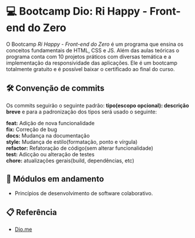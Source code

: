 
# 💻​ Bootcamp Dio: Ri Happy - Front-end do Zero

O Bootcamp *Ri Happy - Front-end do Zero* é um programa que ensina os conceitos fundamentais de HTML, CSS e JS. Além das aulas teóricas o programa conta com 10 projetos práticos com diversas temática e a implementação da responsividade das aplicações.
Ele é um bootcamp totalmente gratuito e é possível baixar o certificado ao final do curso.
  
  
## 🛠️​ Convenção de commits

Os commits seguirão o seguinte padrão: **tipo(escopo opcional): descrição breve** e para a padronização dos tipos será usado o seguinte:  

**feat:** Adição de nova funcionalidade  
**fix:** Correção de bug  
**docs:** Mudança na documentação  
**style:** Mudança de estilo(formatação, ponto e vírgula)  
**refactor:** Refatoração de código(sem alterar funcionalidade)  
**test:** Adicção ou alteração de testes  
**chore:** atualizações gerais(build, dependências, etc)  
  
  
## 🔄 Módulos em andamento

- Princípios de desenvolvimento de software colaborativo.
  
  
## 📋 Referência

 - [Dio.me](https://www.dio.me/)

